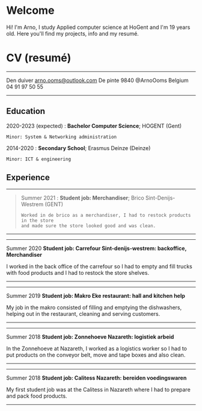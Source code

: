 # Welcome

Hi! I'm Arno, I study Applied computer science at HoGent and I'm 19 years old. Here you'll find my projects, info and my resumé.



# CV (resumé)

-------------------     ----------------------------
Den duiver                        arno.ooms@outlook.com
De pinte 9840                     @ArnoOoms
Belgium                           04 91 97 50 55
-------------------     ----------------------------

Education
---------

2020-2023 (expected)
:   **Bachelor Computer Science**; HOGENT (Gent)

    Minor: System & Networking administration 

2014-2020
:   **Secondary School**; Erasmus Deinze (Deinze)

    Minor: ICT & engineering

Experience
----------

----------
> Summer 2021
> :   **Student job: Merchandiser**; Brico Sint-Denijs-Westrem (GENT)
> 
>     Worked in de brico as a merchandiser, I had to restock products in the store
>     and made sure the store looked good and was clean.

----------

----------
Summer 2020
**Student job: Carrefour Sint-denijs-westrem: backoffice, Merchandiser**

I worked in the back office of the carrefour so I had to empty and fill trucks with food products and I had to restock the store shelves.

----------

----------
Summer 2019
**Student job: Makro Eke restaurant: hall and kitchen help**

My job in the makro consisted of filling and emptying the dishwashers, helping out in the restaurant, cleaning and serving customers.

----------

----------
Summer 2018
**Student job: Zonnehoeve Nazareth: logistiek arbeid**

In the Zonnehoeve at Nazareth, I worked as a logistics worker so I had to put products on the conveyor belt, move and tape boxes and also clean.

----------

----------
Summer 2018
**Student job: Calitess Nazareth: bereiden voedingswaren**

My first student job was at the Calitess in Nazareth where I had to prepare and pack food products.

----------
